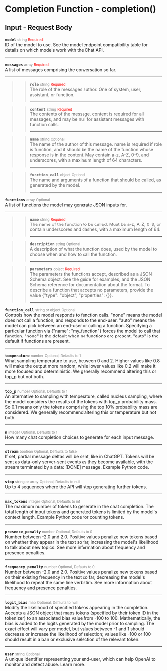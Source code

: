 # Completion Function - completion()
## Input - Request Body
**`model`**
<span style="color:gray; font-size: 0.8em;">string</span>  <span style="color:red; font-size: 0.8em;">Required</span><br>
ID of the model to use. See the model endpoint compatibility table for details on which models work with the Chat API.

---

**`messages`**
<span style="color:gray; font-size: 0.8em;">array</span>  <span style="color:red; font-size: 0.8em;">Required</span><br>
A list of messages comprising the conversation so far. 

---
>> **`role`**
>> <span style="color:gray; font-size: 0.8em;">string</span>  <span style="color:red; font-size: 0.8em;">Required</span><br>
>> The role of the messages author. One of system, user, assistant, or function.
>> <br>
>> 
>> ---

>> **`content`**
>> <span style="color:gray; font-size: 0.8em;">string</span>  <span style="color:red; font-size: 0.8em;">Required</span><br>
>> The contents of the message. content is required for all messages, and may be null for assistant messages with function calls.
>> <br>
>> 
>> ---

>> **`name`**
>> <span style="color:gray; font-size: 0.8em;">string</span>  <span style="color:gray; font-size: 0.8em;">Optional</span><br>
>> The name of the author of this message. name is required if role is function, and it should be the name of the function whose response is in the content. May contain a-z, A-Z, 0-9, and underscores, with a maximum length of 64 characters.
>> <br>
>> 
>> ---

>> **`function_call`**
>> <span style="color:gray; font-size: 0.8em;">object</span>  <span style="color:gray; font-size: 0.8em;">Optional</span><br>
>> The name and arguments of a function that should be called, as generated by the model.
>> <br>
>> 
>> ---

**`functions`**
<span style="color:gray; font-size: 0.8em;">array</span>  <span style="color:gray; font-size: 0.8em;">Optional</span><br>
A list of functions the model may generate JSON inputs for.
<br>

---
>> **`name`**
>> <span style="color:gray; font-size: 0.8em;">string</span>  <span style="color:red; font-size: 0.8em;">Required</span><br>
>> The name of the function to be called. Must be a-z, A-Z, 0-9, or contain underscores and dashes, with a maximum length of 64.
>> <br>
>> 
>> ---

>> **`description`**
>> <span style="color:gray; font-size: 0.8em;">string</span>  <span style="color:gray; font-size: 0.8em;">Optional</span><br>
>> A description of what the function does, used by the model to choose when and how to call the function.
>> <br>
>> 
>> ---

>> **`parameters`**
>> <span style="color:gray; font-size: 0.8em;">object</span>  <span style="color:red; font-size: 0.8em;">Required</span><br>
>> The parameters the functions accept, described as a JSON Schema object. See the guide for examples, and the JSON Schema reference for documentation about the format.
>> To describe a function that accepts no parameters, provide the value {"type": "object", "properties": {}}.
>> <br>
>> 
>> ---


**`function_call`**
<span style="color:gray; font-size: 0.8em;">string or object</span>  <span style="color:gray; font-size: 0.8em;">Optional</span><br>
Controls how the model responds to function calls. "none" means the model does not call a function, and responds to the end-user. "auto" means the model can pick between an end-user or calling a function. Specifying a particular function via {"name": "my_function"} forces the model to call that function. "none" is the default when no functions are present. "auto" is the default if functions are present.
<br>

---

**`temperature`**
<span style="color:gray; font-size: 0.8em;">number</span>  <span style="color:gray; font-size: 0.8em;">Optional, Defaults to 1</span><br>
What sampling temperature to use, between 0 and 2. Higher values like 0.8 will make the output more random, while lower values like 0.2 will make it more focused and deterministic. We generally recommend altering this or top_p but not both.
<br>

---

**`top_p`**
<span style="color:gray; font-size: 0.8em;">number</span>  <span style="color:gray; font-size: 0.8em;">Optional, Defaults to 1</span><br>
An alternative to sampling with temperature, called nucleus sampling, where the model considers the results of the tokens with top_p probability mass. So 0.1 means only the tokens comprising the top 10% probability mass are considered. We generally recommend altering this or temperature but not both.
<br>

---

**`n`**
<span style="color:gray; font-size: 0.8em;">integer</span>  <span style="color:gray; font-size: 0.8em;">Optional, Defaults to 1</span><br>
How many chat completion choices to generate for each input message.
<br>

---

**`stream`**
<span style="color:gray; font-size: 0.8em;">boolean</span>  <span style="color:gray; font-size: 0.8em;">Optional, Defaults to false</span><br>
If set, partial message deltas will be sent, like in ChatGPT. Tokens will be sent as data-only server-sent events as they become available, with the stream terminated by a data: [DONE] message. Example Python code.
<br>

---

**`stop`**
<span style="color:gray; font-size: 0.8em;">string or array</span>  <span style="color:gray; font-size: 0.8em;">Optional, Defaults to null</span><br>
Up to 4 sequences where the API will stop generating further tokens.
<br>

---

**`max_tokens`**
<span style="color:gray; font-size: 0.8em;">integer</span>  <span style="color:gray; font-size: 0.8em;">Optional, Defaults to inf</span><br>
The maximum number of tokens to generate in the chat completion. The total length of input tokens and generated tokens is limited by the model's context length. Example Python code for counting tokens.
<br>

---

**`presence_penalty`**
<span style="color:gray; font-size: 0.8em;">number</span>  <span style="color:gray; font-size: 0.8em;">Optional, Defaults to 0</span><br>
Number between -2.0 and 2.0. Positive values penalize new tokens based on whether they appear in the text so far, increasing the model's likelihood to talk about new topics. See more information about frequency and presence penalties.
<br>

---

**`frequency_penalty`**
<span style="color:gray; font-size: 0.8em;">number</span>  <span style="color:gray; font-size: 0.8em;">Optional, Defaults to 0</span><br>
Number between -2.0 and 2.0. Positive values penalize new tokens based on their existing frequency in the text so far, decreasing the model's likelihood to repeat the same line verbatim. See more information about frequency and presence penalties.
<br>

---

**`logit_bias`**
<span style="color:gray; font-size: 0.8em;">map</span>  <span style="color:gray; font-size: 0.8em;">Optional, Defaults to null</span><br>
Modify the likelihood of specified tokens appearing in the completion. Accepts a JSON object that maps tokens (specified by their token ID in the tokenizer) to an associated bias value from -100 to 100. Mathematically, the bias is added to the logits generated by the model prior to sampling. The exact effect will vary per model, but values between -1 and 1 should decrease or increase the likelihood of selection; values like -100 or 100 should result in a ban or exclusive selection of the relevant token.
<br>

---

**`user`**
<span style="color:gray; font-size: 0.8em;">string</span>  <span style="color:gray; font-size: 0.8em;">Optional</span><br>
A unique identifier representing your end-user, which can help OpenAI to monitor and detect abuse. Learn more.

